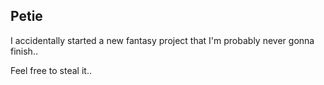 Petie
-----

I accidentally started a new fantasy project that I'm probably never gonna finish..

Feel free to steal it..